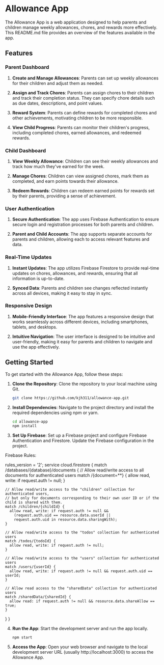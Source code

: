 # Allowance App

The Allowance App is a web application designed to help parents and children manage weekly allowances, chores, and rewards more effectively. This README.md file provides an overview of the features available in the app.

## Features

### Parent Dashboard

1. **Create and Manage Allowances**: Parents can set up weekly allowances for their children and adjust them as needed.

2. **Assign and Track Chores**: Parents can assign chores to their children and track their completion status. They can specify chore details such as due dates, descriptions, and point values.

3. **Reward System**: Parents can define rewards for completed chores and other achievements, motivating children to be more responsible.

4. **View Child Progress**: Parents can monitor their children's progress, including completed chores, earned allowances, and redeemed rewards.

### Child Dashboard

1. **View Weekly Allowance**: Children can see their weekly allowances and track how much they've earned for the week.

2. **Manage Chores**: Children can view assigned chores, mark them as completed, and earn points towards their allowance.

3. **Redeem Rewards**: Children can redeem earned points for rewards set by their parents, providing a sense of achievement.

### User Authentication

1. **Secure Authentication**: The app uses Firebase Authentication to ensure secure login and registration processes for both parents and children.

2. **Parent and Child Accounts**: The app supports separate accounts for parents and children, allowing each to access relevant features and data.

### Real-Time Updates

1. **Instant Updates**: The app utilizes Firebase Firestore to provide real-time updates on chores, allowances, and rewards, ensuring that all information is up-to-date.

2. **Synced Data**: Parents and children see changes reflected instantly across all devices, making it easy to stay in sync.

### Responsive Design

1. **Mobile-Friendly Interface**: The app features a responsive design that works seamlessly across different devices, including smartphones, tablets, and desktops.

2. **Intuitive Navigation**: The user interface is designed to be intuitive and user-friendly, making it easy for parents and children to navigate and use the app effectively.

## Getting Started

To get started with the Allowance App, follow these steps:

1. **Clone the Repository**: Clone the repository to your local machine using Git.

   ```bash
   git clone https://github.com/kjh311/allowance-app.git
   ```

2. **Install Dependencies**: Navigate to the project directory and install the required dependencies using npm or yarn.

   ```bash
   cd allowance-app
   npm install
   ```

3. **Set Up Firebase**: Set up a Firebase project and configure Firebase Authentication and Firestore. Update the Firebase configuration in the project.

Firebase Rules:

rules_version = '2';
service cloud.firestore {
match /databases/{database}/documents {
// Allow read/write access to all documents for authenticated users
match /{document=\*\*} {
allow read, write: if request.auth != null;
}

    // Allow read/write access to the "children" collection for authenticated users,
    // but only for documents corresponding to their own user ID or if the child is shared with them.
    match /children/{childId} {
      allow read, write: if request.auth != null &&
        (request.auth.uid == resource.data.userId ||
        request.auth.uid in resource.data.sharingWith);
    }

    // Allow read/write access to the "todos" collection for authenticated users
    match /todos/{todoId} {
      allow read, write: if request.auth != null;
    }

    // Allow read/write access to the "users" collection for authenticated users
    match /users/{userId} {
      allow read, write: if request.auth != null && request.auth.uid == userId;
    }

    // Allow read access to the "sharedData" collection for authenticated users
    match /sharedData/{sharedId} {
      allow read: if request.auth != null && resource.data.shareAllow == true;
    }

}
}

4. **Run the App**: Start the development server and run the app locally.

   ```bash
   npm start
   ```

5. **Access the App**: Open your web browser and navigate to the local development server URL (usually http://localhost:3000) to access the Allowance App.
